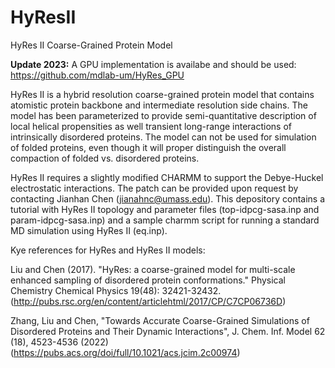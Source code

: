# HyResII
HyRes II Coarse-Grained Protein Model

**Update 2023:** A GPU implementation is availabe and should be used: https://github.com/mdlab-um/HyRes_GPU

HyRes II is a hybrid resolution coarse-grained protein model that contains atomistic protein backbone and intermediate resolution side chains. The model has been parameterized to provide semi-quantitative description of local helical propensities as well transient long-range interactions of intrinsically disordered proteins. The model can not be used for simulation of folded proteins, even though it will proper distinguish the overall compaction of folded vs. disordered proteins.

HyRes II requires a slightly modified CHARMM to support the Debye-Huckel electrostatic interactions. The patch can be provided upon request by contacting Jianhan Chen (jianahnc@umass.edu). This depository contains a tutorial with HyRes II topology and parameter files (top-idpcg-sasa.inp and param-idpcg-sasa.inp) and a sample charmm script for running a standard MD simulation using HyRes II (eq.inp).   

Kye references for HyRes and HyRes II models:

Liu and Chen (2017). "HyRes: a coarse-grained model for multi-scale enhanced sampling of disordered protein conformations." Physical Chemistry Chemical Physics 19(48): 32421-32432. (http://pubs.rsc.org/en/content/articlehtml/2017/CP/C7CP06736D)

Zhang, Liu and Chen, "Towards Accurate Coarse-Grained Simulations of Disordered Proteins and Their Dynamic Interactions", J. Chem. Inf. Model 62 (18), 4523-4536 (2022) (https://pubs.acs.org/doi/full/10.1021/acs.jcim.2c00974)
